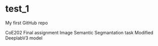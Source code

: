 # test_1
My first GitHub repo

CoE202 Final assignment
Image Semantic Segmantation task
Modified DeeplabV3 model
